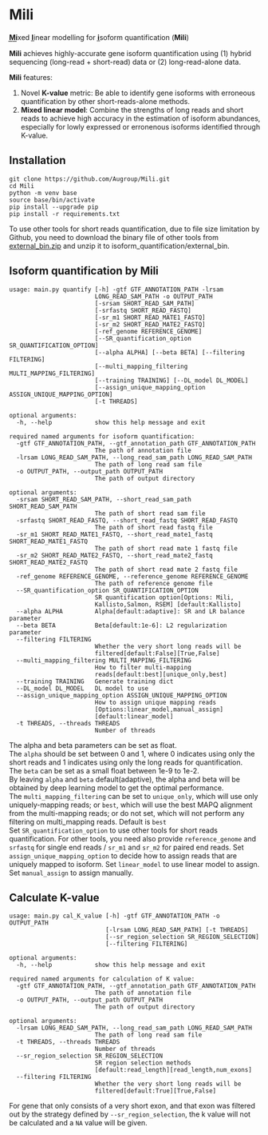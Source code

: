 # Mili
**M͟i͟**xed **l̲**inear modelling for **i̲**soform quantification (**Mili**)

**Mili** achieves highly-accurate gene isoform quantification using (1) hybrid sequencing (long-read + short-read) data or (2) long-read-alone data.

**Mili** features: 
1. Novel **K-value** metric: Be able to identify gene isoforms with erroneous quantification by other short-reads-alone methods.
2. **Mixed linear model**: Combine the strengths of long reads and short reads to achieve high accuracy in the estimation of isoform abundances, especially for lowly expressed or erronenous isoforms identified through K-value.
## Installation
```
git clone https://github.com/Augroup/Mili.git
cd Mili
python -m venv base
source base/bin/activate
pip install --upgrade pip
pip install -r requirements.txt
```
To use other tools for short reads quantification, due to file size limitation by Github, you need to download the binary file of other tools from [external_bin.zip](https://www.dropbox.com/s/pb1th3hihbn4qv3/external_bin.zip?dl=0) and unzip it to isoform_quantification/external_bin.
## Isoform quantification by Mili
```
usage: main.py quantify [-h] -gtf GTF_ANNOTATION_PATH -lrsam
                        LONG_READ_SAM_PATH -o OUTPUT_PATH
                        [-srsam SHORT_READ_SAM_PATH]
                        [-srfastq SHORT_READ_FASTQ]
                        [-sr_m1 SHORT_READ_MATE1_FASTQ]
                        [-sr_m2 SHORT_READ_MATE2_FASTQ]
                        [-ref_genome REFERENCE_GENOME]
                        [--SR_quantification_option SR_QUANTIFICATION_OPTION]
                        [--alpha ALPHA] [--beta BETA] [--filtering FILTERING]
                        [--multi_mapping_filtering MULTI_MAPPING_FILTERING]
                        [--training TRAINING] [--DL_model DL_MODEL]
                        [--assign_unique_mapping_option ASSIGN_UNIQUE_MAPPING_OPTION]
                        [-t THREADS]

optional arguments:
  -h, --help            show this help message and exit

required named arguments for isoform quantification:
  -gtf GTF_ANNOTATION_PATH, --gtf_annotation_path GTF_ANNOTATION_PATH
                        The path of annotation file
  -lrsam LONG_READ_SAM_PATH, --long_read_sam_path LONG_READ_SAM_PATH
                        The path of long read sam file
  -o OUTPUT_PATH, --output_path OUTPUT_PATH
                        The path of output directory

optional arguments:
  -srsam SHORT_READ_SAM_PATH, --short_read_sam_path SHORT_READ_SAM_PATH
                        The path of short read sam file
  -srfastq SHORT_READ_FASTQ, --short_read_fastq SHORT_READ_FASTQ
                        The path of short read fastq file
  -sr_m1 SHORT_READ_MATE1_FASTQ, --short_read_mate1_fastq SHORT_READ_MATE1_FASTQ
                        The path of short read mate 1 fastq file
  -sr_m2 SHORT_READ_MATE2_FASTQ, --short_read_mate2_fastq SHORT_READ_MATE2_FASTQ
                        The path of short read mate 2 fastq file
  -ref_genome REFERENCE_GENOME, --reference_genome REFERENCE_GENOME
                        The path of reference genome file
  --SR_quantification_option SR_QUANTIFICATION_OPTION
                        SR quantification option[Options: Mili,
                        Kallisto,Salmon, RSEM] [default:Kallisto]
  --alpha ALPHA         Alpha[default:adaptive]: SR and LR balance parameter
  --beta BETA           Beta[default:1e-6]: L2 regularization parameter
  --filtering FILTERING
                        Whether the very short long reads will be
                        filtered[default:False][True,False]
  --multi_mapping_filtering MULTI_MAPPING_FILTERING
                        How to filter multi-mapping
                        reads[default:best][unique_only,best]
  --training TRAINING   Generate training dict
  --DL_model DL_MODEL   DL model to use
  --assign_unique_mapping_option ASSIGN_UNIQUE_MAPPING_OPTION
                        How to assign unique mapping reads
                        [Options:linear_model,manual_assign]
                        [default:linear_model]
  -t THREADS, --threads THREADS
                        Number of threads

```
The alpha and beta parameters can be set as float. <br>
The `alpha` should be set between 0 and 1, where 0 indicates using only the short reads and 1 indicates using only the long reads for quantification. <br>
The `beta` can be set as a small float between 1e-9 to 1e-2. <br>
By leaving `alpha` and `beta` default(adaptive), the alpha and beta will be obtained by deep learning model to get the optimal performance. <br>
The `multi_mapping_filtering` can be set to `unique_only`, which will use only uniquely-mapping reads; or `best`, which will use the best MAPQ alignment from the multi-mapping reads; or do not set, which will not perform any filtering on multi_mapping reads. Default is `best`<br>
Set `SR_quantification_option` to use other tools for short reads quantification. For other tools, you need also provide `reference_genome` and `srfastq` for single end reads / `sr_m1` and `sr_m2` for paired end reads.
Set `assign_unique_mapping_option` to decide how to assign reads that are uniquely mapped to isoform. Set `linear_model` to use linear model to assign. Set `manual_assign` to assign manually.

## Calculate K-value
```
usage: main.py cal_K_value [-h] -gtf GTF_ANNOTATION_PATH -o OUTPUT_PATH
                           [-lrsam LONG_READ_SAM_PATH] [-t THREADS]
                           [--sr_region_selection SR_REGION_SELECTION]
                           [--filtering FILTERING]

optional arguments:
  -h, --help            show this help message and exit

required named arguments for calculation of K value:
  -gtf GTF_ANNOTATION_PATH, --gtf_annotation_path GTF_ANNOTATION_PATH
                        The path of annotation file
  -o OUTPUT_PATH, --output_path OUTPUT_PATH
                        The path of output directory

optional arguments:
  -lrsam LONG_READ_SAM_PATH, --long_read_sam_path LONG_READ_SAM_PATH
                        The path of long read sam file
  -t THREADS, --threads THREADS
                        Number of threads
  --sr_region_selection SR_REGION_SELECTION
                        SR region selection methods
                        [default:read_length][read_length,num_exons]
  --filtering FILTERING
                        Whether the very short long reads will be
                        filtered[default:True][True,False]
```
For gene that only consists of a very short exon, and that exon was filtered out by the strategy defined by `--sr_region_selection`, the k value will not be calculated and a `NA` value will be given.
